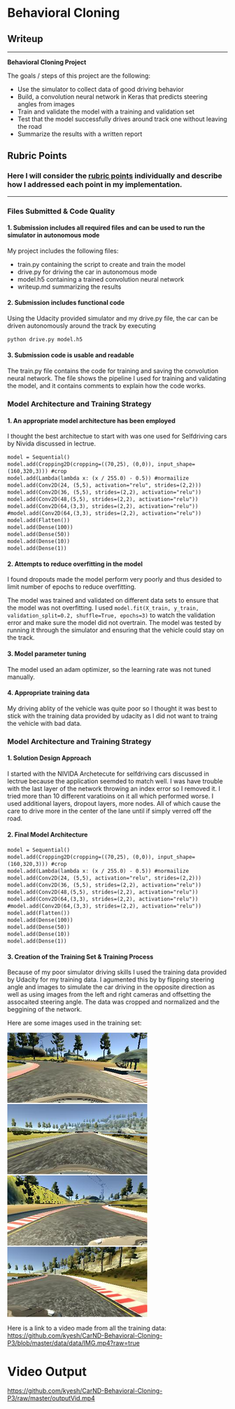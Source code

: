# **Behavioral Cloning** 

## Writeup

---

**Behavioral Cloning Project**

The goals / steps of this project are the following:
* Use the simulator to collect data of good driving behavior
* Build, a convolution neural network in Keras that predicts steering angles from images
* Train and validate the model with a training and validation set
* Test that the model successfully drives around track one without leaving the road
* Summarize the results with a written report


[//]: # (Image References)

[image1]: ./examples/placeholder.png "Model Visualization"
[image2]: ./examples/placeholder.png "Grayscaling"
[image3]: ./examples/placeholder_small.png "Recovery Image"
[image4]: ./examples/placeholder_small.png "Recovery Image"
[image5]: ./examples/placeholder_small.png "Recovery Image"
[image6]: ./examples/placeholder_small.png "Normal Image"
[image7]: ./examples/placeholder_small.png "Flipped Image"

## Rubric Points
### Here I will consider the [rubric points](https://review.udacity.com/#!/rubrics/432/view) individually and describe how I addressed each point in my implementation.  

---
### Files Submitted & Code Quality

#### 1. Submission includes all required files and can be used to run the simulator in autonomous mode

My project includes the following files:
* train.py containing the script to create and train the model
* drive.py for driving the car in autonomous mode
* model.h5 containing a trained convolution neural network 
* writeup.md summarizing the results

#### 2. Submission includes functional code
Using the Udacity provided simulator and my drive.py file, the car can be driven autonomously around the track by executing 
```sh
python drive.py model.h5
```

#### 3. Submission code is usable and readable

The train.py file contains the code for training and saving the convolution neural network. The file shows the pipeline I used for training and validating the model, and it contains comments to explain how the code works.

### Model Architecture and Training Strategy

#### 1. An appropriate model architecture has been employed

I thought the best architectue to start with was one used for Selfdriving cars by Nivida discussed in lectrue.

```
model = Sequential()
model.add(Cropping2D(cropping=((70,25), (0,0)), input_shape=(160,320,3))) #crop
model.add(Lambda(lambda x: (x / 255.0) - 0.5)) #normailize
model.add(Conv2D(24, (5,5), activation="relu", strides=(2,2)))
model.add(Conv2D(36, (5,5), strides=(2,2), activation="relu"))
model.add(Conv2D(48,(5,5), strides=(2,2), activation="relu"))
model.add(Conv2D(64,(3,3), strides=(2,2), activation="relu"))
#model.add(Conv2D(64,(3,3), strides=(2,2), activation="relu"))
model.add(Flatten())
model.add(Dense(100))
model.add(Dense(50))
model.add(Dense(10))
model.add(Dense(1))
```

#### 2. Attempts to reduce overfitting in the model

I found dropouts made the model perform very poorly and thus desided to limit number of epochs to reduce overfitting. 

The model was trained and validated on different data sets to ensure that the model was not overfitting. I used `model.fit(X_train, y_train, validation_split=0.2, shuffle=True, epochs=3)` to watch the validation error and make sure the model did not overtrain. The model was tested by running it through the simulator and ensuring that the vehicle could stay on the track.

#### 3. Model parameter tuning

The model used an adam optimizer, so the learning rate was not tuned manually.

#### 4. Appropriate training data

My driving ablity of the vehicle was quite poor so I thought it was best to stick with the training data provided by udacity as I did not want to traing the vehicle with bad data.

### Model Architecture and Training Strategy

#### 1. Solution Design Approach

I started with the NIVIDA Archetecute for selfdriving cars discussed in lectrue because the application seemded to match well. I was have trouble with the last layer of the network throwing an index error so I removed it. I tried more than 10 different varatioins on it all which performed worse. I used additional layers, dropout layers, more nodes. All of which cause the care to drive more in the center of the lane until if simply verred off the road.  

#### 2. Final Model Architecture

```
model = Sequential()
model.add(Cropping2D(cropping=((70,25), (0,0)), input_shape=(160,320,3))) #crop
model.add(Lambda(lambda x: (x / 255.0) - 0.5)) #normailize
model.add(Conv2D(24, (5,5), activation="relu", strides=(2,2)))
model.add(Conv2D(36, (5,5), strides=(2,2), activation="relu"))
model.add(Conv2D(48,(5,5), strides=(2,2), activation="relu"))
model.add(Conv2D(64,(3,3), strides=(2,2), activation="relu"))
#model.add(Conv2D(64,(3,3), strides=(2,2), activation="relu"))
model.add(Flatten())
model.add(Dense(100))
model.add(Dense(50))
model.add(Dense(10))
model.add(Dense(1))
```

#### 3. Creation of the Training Set & Training Process

Because of my poor simulator driving skills I used the training data provided by Udacity for my training data. I agumented this by by flipping steering angle and images to simulate the car driving in the opposite direction as well as using images from the left and right cameras and offsetting the assocaited steering angle. The data was cropped and normalized and the beggining of the network.

Here are some images used in the training set:

![alt text](data/data/examples/center_2016_12_01_13_31_13_037.jpg "Center Image")
![alt text](data/data/examples/center_2016_12_01_13_32_42_245.jpg "Center Image")
![alt text](data/data/examples/left_2016_12_01_13_36_31_777.jpg "Left Image")
![alt text](data/data/examples/right_2016_12_01_13_45_52_834.jpg "Right Image")


Here is a link to a video made from all the training data:
https://github.com/kyesh/CarND-Behavioral-Cloning-P3/blob/master/data/data/IMG.mp4?raw=true



# Video Output
https://github.com/kyesh/CarND-Behavioral-Cloning-P3/raw/master/outputVid.mp4
